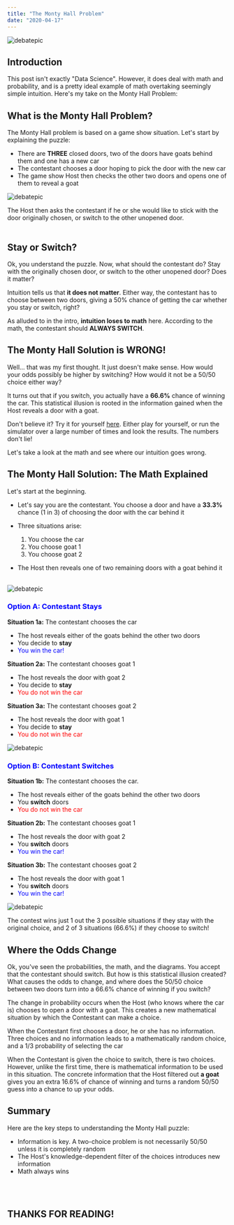 ```yaml
---
title: "The Monty Hall Problem"
date: "2020-04-17"
---
```

![debatepic](/Plots/MontyHallgoat.jpg "Logo Title Text 1")  
## Introduction

This post isn't exactly "Data Science". However, it does deal with math and probability, and is a pretty ideal example of math overtaking seemingly simple intuition. Here's my take on the Monty Hall Problem:



## What is the Monty Hall Problem?

The Monty Hall problem is based on a game show situation. Let's start by explaining the puzzle:

- There are **THREE** closed doors, two of the doors have goats behind them and one has a new car
- The contestant chooses a door hoping to pick the door with the new car
- The game show Host then checks the other two doors and opens one of them to reveal a goat

![debatepic](/Plots/MontyHalldoors.jpg "Logo Title Text 1")  

The Host then asks the contestant if he or she would like to stick with the door originally chosen, or switch to the other unopened door.
<br><br/>


## Stay or Switch?

Ok, you understand the puzzle. Now, what should the contestant do? Stay with the originally chosen door, or switch to the other unopened door? Does it matter?

Intuition tells us that **it does not matter**. Either way, the contestant has to choose between two doors, giving a 50% chance of getting the car whether you stay or switch, right? 

As alluded to in the intro, **intuition loses to math** here. According to the math, the contestant should **ALWAYS SWITCH**.

## The Monty Hall Solution is WRONG!

Well... that was my first thought. It just doesn't make sense. How would your odds possibly be higher by switching? How would it not be a 50/50 choice either way?

It turns out that if you switch, you actually have a **66.6%** chance of winning the car. This statistical illusion is rooted in the information gained when the Host reveals a door with a goat.

Don't believe it? Try it for yourself [here](https://www.mathwarehouse.com/monty-hall-simulation-online/). Either play for yourself, or run the simulator over a large number of times and look the results. The numbers don't lie!

Let's take a look at the math and see where our intuition goes wrong.

## The Monty Hall Solution: The Math Explained

Let's start at the beginning.

- Let's say you are the contestant. You choose a door and have a **33.3%** chance (1 in 3) of choosing the door with the car behind it

- Three situations arise:
    1) You choose the car
    2) You choose goat 1
    3) You choose goat 2

- The Host then reveals one of two remaining doors with a goat behind it
<br><br/>

![debatepic](/Plots/MontyHallexample.png "Logo Title Text 1")  

### <span style="color:blue">Option A: Contestant **Stays**</span>

**Situation 1a:** The contestant chooses the car

- The host reveals either of the goats behind the other two doors
- You decide to **stay**
- <span style="color:blue">You win the car!</span>

**Situation 2a:** The contestant chooses goat 1

- The host reveals the door with goat 2
- You decide to **stay**
- <span style="color:red">You do not win the car</span>

**Situation 3a:** The contestant chooses goat 2

- The host reveals the door with goat 1
- You decide to **stay**
- <span style="color:red">You do not win the car</span>

![debatepic](/Plots/MontyHallstay.png "Logo Title Text 1")  

### <span style="color:blue">Option B: Contestant **Switches**</span>

**Situation 1b:** The contestant chooses the car. 

- The host reveals either of the goats behind the other two doors
- You **switch** doors
- <span style="color:red">You do not win the car</span>

**Situation 2b:** The contestant chooses goat 1

- The host reveals the door with goat 2
- You **switch** doors
- <span style="color:blue">You win the car!</span>


**Situation 3b:** The contestant chooses goat 2

- The host reveals the door with goat 1
- You **switch** doors
- <span style="color:blue">You win the car!</span>

![debatepic](/Plots/MontyHallswitch.png "Logo Title Text 1")  

The contest wins just 1 out the 3 possible situations if they stay with the original choice, and 2 of 3 situations (66.6%) if they choose to switch! 

## Where the Odds Change

Ok, you've seen the probabilities, the math, and the diagrams. You accept that the contestant should switch. But how is this statistical illusion created? What causes the odds to change, and where does the 50/50 choice between two doors turn into a 66.6% chance of winning if you switch?

The change in probability occurs when the Host (who knows where the car is) chooses to open a door with a goat. This creates a new mathematical situation by which the Contestant can make a choice.

When the Contestant first chooses a door, he or she has no information. Three choices and no information leads to a mathematically random choice, and a 1/3 probability of selecting the car

When the Contestant is given the choice to switch, there is two choices. However, unlike the first time, there is mathematical information to be used in this situation. The concrete information that the Host filtered out **a goat** gives you an extra 16.6% of chance of winning and turns a random 50/50 guess into a chance to up your odds.

## Summary

Here are the key steps to understanding the Monty Hall puzzle:

- Information is key. A two-choice problem is not necessarily 50/50 unless it is completely random
- The Host's knowledge-dependent filter of the choices introduces new information
- Math always wins


<br><br/>
## THANKS FOR READING!



